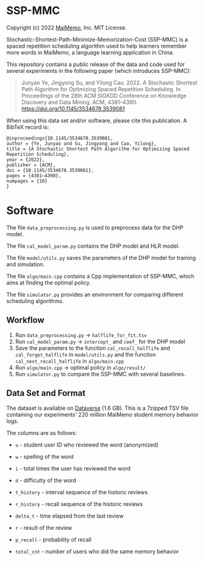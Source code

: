 # SSP-MMC

Copyright (c) 2022 [MaiMemo](https://www.maimemo.com/), Inc. MIT License.

Stochastic-Shortest-Path-Minimize-Memorization-Cost (SSP-MMC) is a spaced repetition scheduling algorithm used to help learners remember more words in MaiMemo, a language learning application in China.

This repository contains a public release of the data and code used for several experiments in the following paper (which introduces SSP-MMC):

> Junyao Ye, Jingyong Su, and Yilong Cao. 2022. A Stochastic Shortest Path Algorithm for Optimizing Spaced Repetition Scheduling. In Proceedings of the 28th ACM SIGKDD Conference on Knowledge Discovery and Data Mining. ACM, 4381–4390. https://doi.org/10.1145/3534678.3539081

When using this data set and/or software, please cite this publication. A BibTeX record is:

```
@inproceedings{10.1145/3534678.3539081,
author = {Ye, Junyao and Su, Jingyong and Cao, Yilong},
title = {A Stochastic Shortest Path Algorithm for Optimizing Spaced Repetition Scheduling},
year = {2022},
publisher = {ACM},
doi = {10.1145/3534678.3539081},
pages = {4381–4390},
numpages = {10}
}
```

# Software

The file `data_preprocessing.py` is used to preprocess data for the DHP model.

The file `cal_model_param.py` contains the DHP model and HLR model.

The file `model/utils.py` saves the parameters of the DHP model for training and simulation.

The file `algo/main.cpp` contains a Cpp implementation of SSP-MMC, which aims at finding the optimal policy.

The file `simulator.py` provides an environment for comparing different scheduling algorithms.

## Workflow

1. Run `data_preprocessing.py` -> `halflife_for_fit.tsv`
2. Run `cal_model_param.py` -> `intercept_` and `coef_` for the DHP model
3. Save the parameters to the function `cal_recall_halflife` and ` cal_forget_halflife` in  `model/utils.py` and the function `cal_next_recall_halflife` in `algo/main.cpp`
4. Run `algo/main.cpp` -> optimal policy in `algo/result/`
5. Run `simulator.py` to compare the SSP-MMC with several baselines.

## Data Set and Format

The dataset is available on [Dataverse](https://doi.org/10.7910/DVN/VAGUL0) (1.6 GB). This is a 7zipped TSV file containing our experiments' 220 million MaiMemo student memory behavior logs.

The columns are as follows:

- `u` - student user ID who reviewed the word (anonymized)
- `w` - spelling of the word 

- `i` - total times the user has reviewed the word
- `d` - difficulty of the word
- `t_history` - interval sequence of the historic reviews
- `r_history` - recall sequence of the historic reviews
- `delta_t` - time elapsed from the last review
- `r` - result of the review
- `p_recall` - probability of recall
- `total_cnt` - number of users who did the same memory behavior